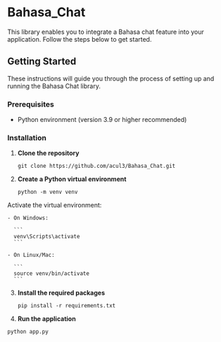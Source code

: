 # Bahasa_Chat

This library enables you to integrate a Bahasa chat feature into your application. Follow the steps below to get started.

## Getting Started

These instructions will guide you through the process of setting up and running the Bahasa Chat library.

### Prerequisites

- Python environment (version 3.9 or higher recommended)

### Installation

1. **Clone the repository**
  
    ```git clone https://github.com/acul3/Bahasa_Chat.git```


2. **Create a Python virtual environment**

     ```python -m venv venv```


Activate the virtual environment:

    - On Windows:

      ```
      venv\Scripts\activate
      ```

    - On Linux/Mac:

      ```
      source venv/bin/activate
      ```

3. **Install the required packages**

    ```pip install -r requirements.txt```


4. **Run the application**

  ```python app.py```
